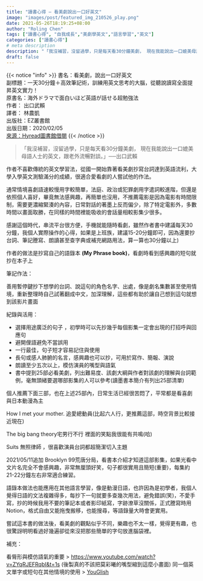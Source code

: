 ```yaml
---
title: "讀書心得 – 看美劇說出一口好英文"
image: "images/post/featured_img_210526_play.png"
date: 2021-05-26T18:19:25+08:00
author: "Roling Chen"
tags: ["讀書心得", "自我成長","美劇學英文","語言學習","英文"]
categories: ["讀書心得"]
# meta description
description: "「我沒補習，沒留過學，只是每天看30分鐘美劇， 現在我能說出一口媲美母語人士的英文，跟老外流暢對談。」──出口武賴"
draft: false
---
```


{{< notice "info" >}}
書名：看美劇，說出一口好英文<br>
副標題：一天30分鐘＋高效筆記術，訓練用英文思考的大腦，從聽說讀寫全面提昇英文實力！<br>
原書名：海外ドラマで面白いほど英語が話せる超勉強法<br>
作者： 出口武賴<br>
譯者： 林農凱<br>
出版社：EZ叢書館<br>
出版日期：2020/02/05<br>
[來源：Hyread圖書館借閱](https://one.ebook.hyread.com.tw/)
{{< /notice >}}

>「我沒補習，沒留過學，只是每天看30分鐘美劇， 現在我能說出一口媲美母語人士的英文，跟老外流暢對談。」──出口武賴

作者不喜歡傳統的英文學習法，從國一開始靠著看美劇抄寫台詞達到英語流利，大學入學英文測驗滿分的成績，很適合愛看劇的人嘗試他的作法。

通常情境喜劇語速較慢用字較簡單，法庭、政治或犯罪劇用字遣詞較進階，但還是依照個人喜好，畢竟無法感興趣，再簡單也沒用，不推薦電影是因為電影有時間限制，需要更濃縮緊湊的內容，日常對話的著墨上反而偏少，除了特定電影外，多數時間以畫面取勝，在同樣的時間裡能吸收的會話量相較影集少很多。

感謝這個時代，串流平台很方便，手機就能隨時看劇，雖然作者書中建議每天30分鐘，我個人實際操作的心得，如果是上班族，建議15-20分鐘即可，因為還要抄台詞、筆記謄寫、朗讀甚至查字典或補充網路用法，算一算也30分鐘以上)

作者的做法是抄寫自己的語錄本 **(My Phrase book)**，看劇時看到感興趣的短句就抄在本子上

筆記作法：

善用暫停鍵抄下想學的台詞、說這句的角色名字、出處，像是劇名集數甚至使用情境，重新整理時自己試著翻成中文，加深理解，這些都有助於讓自己想到這句就想到該影片畫面

紀錄與活用：

* 選擇用途廣泛的句子 ，初學時可以先抄幾乎每個影集一定會出現的打招呼與回應句
* 避開俚語避免不當誤用
* 一行最佳，句子短才容易記住與使用
* 長句或感人肺腑的名言，感興趣也可以抄，可用於寫作、簡報、演說
* 朗讀至少五次以上，模仿演員的嘴型與語氣
* 書中提到25部必看美劇，列出難易度、該劇大綱與作者對該劇的理解與台詞範例，毫無頭緒要選哪部影集的人可以參考(讀墨書本簡介有列出25部清單)

個人推薦下面三部，也在上述25部內，日常生活已經很苦悶了，平常都是看喜劇與日本動漫為主

How I met your mother. 追愛總動員(比起六人行，更推薦這部，時空背景比較接近現在)

The big bang theory宅男行不行 裡面的笑點我很能有共鳴(哈)

Suits 無照律師 ，很喜歡演員台詞都超簡潔切入主題

2021/05/11追加 Brooklyn 99荒唐分局，看書本介紹才知道這部影集，如果光看中文片名完全不會感興趣，非常無厘頭好笑，句子都很實用且簡短(重要)，每集約21-22分鐘左右非常適合練習。

語錄本做法也能應用在其他語言學習，像是動漫日語，也許因為是初學者，我個人覺得日語的文法複雜得多，每抄下一句就要多查幾次用法，避免錯誤(笑)，不愛手寫，抄的時候我用不要的筆記本或者影印紙寫，字跡潦草沒關係，正式謄寫時用Notion，格式自由又能拖曳搬移，也能搜尋，等語錄量大時會更實用。

嘗試這本書的做法後，看美劇的觀點似乎不同，樂趣也不太一樣，覺得更有趣，也很驚訝明明看過好幾遍卻從來沒把那些簡單的字句放進腦袋裡。

補充：

看脣形與模仿語氣的重要 > https://www.youtube.com/watch?v=ZYqRJEFRqbI&t=1s (後製真的不該把莫彩曦的嘴型縮到這麼小畫面)
同一個英文單字或短句在其他情境的使用 > [YouGlish](https://youglish.com/)

